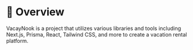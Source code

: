 # 📌 Overview

VacayNook is a project that utilizes various libraries and tools including Next.js, Prisma, React, Tailwind CSS, and more to create a vacation rental platform.
